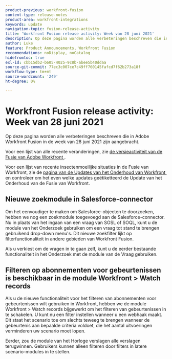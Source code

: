 ```yaml
---
product-previous: workfront-fusion
content-type: release-notes
product-area: workfront-integrations
keywords: update
navigation-topic: fusion-release-activity
title: 'Workfront Fusion release activity: Week van 28 juni 2021'
description: Op deze pagina worden alle verbeteringen beschreven die in Adobe Workfront Fusion in de week van 28 juni 2021 zijn aangebracht.
author: Luke
feature: Product Announcements, Workfront Fusion
recommendations: noDisplay, noCatalog
hidefromtoc: true
exl-id: cbb15db2-b605-4025-9c8b-abee5b40ddaa
source-git-commit: 77ec3c007ce7c49ff760145fafcd7f62b273a18f
workflow-type: tm+mt
source-wordcount: '249'
ht-degree: 0%

---
```


# Workfront Fusion release activity: Week van 28 juni 2021

Op deze pagina worden alle verbeteringen beschreven die in Adobe Workfront Fusion in de week van 28 juni 2021 zijn aangebracht.

Voor een lijst van alle recente veranderingen, zie [&#x200B; de versieactiviteit van de Fusie van Adobe Workfront &#x200B;](/help/workfront-fusion/fusion-product-releases/fusion-release-activity.md).

Voor een lijst van recente insectenmoeilijke situaties in de Fusie van Workfront, zie de [&#x200B; pagina van de Updates van het Onderhoud van Workfront &#x200B;](https://experienceleague.adobe.com/docs/workfront-known-issues/releases/current-updates.html?lang=nl-NL) en controleer om het even welke updates geëtiketteerd de Update van het Onderhoud van de Fusie van Workfront.

## Nieuwe zoekmodule in Salesforce-connector

Om het eenvoudiger te maken om Salesforce-objecten te doorzoeken, hebben we nog een zoekmodule toegevoegd aan de Salesforce-connector. Nu in plaats van het ingaan van een vraag van SOSL of SOQL, kunt u de module van het Onderzoek gebruiken om een vraag tot stand te brengen gebruikend drop-down menu&#39;s. Dit nieuwe zoekfilter lijkt op filterfunctionaliteit in andere gebieden van Workfront Fusion.

Als u verkiest om de vragen in te gaan zelf, kunt u de eerder bestaande functionaliteit in het Onderzoek met de module van de Vraag gebruiken.

## Filteren op abonnementen voor gebeurtenissen is beschikbaar in de module Workfront > Watch records

Als u de nieuwe functionaliteit voor het filteren van abonnementen voor gebeurtenissen wilt gebruiken in Workfront, hebben we de module Workfront > Watch records bijgewerkt om het filteren van gebeurtenissen in te schakelen. U kunt nu een filter instellen wanneer u een webhaak maakt. Dit staat het scenario toe om slechts teweeg te brengen wanneer de gebeurtenis aan bepaalde criteria voldoet, die het aantal uitvoeringen verminderen uw scenario moet lopen.

Eerder, zou de module van het Horloge verslagen alle verslagen terugwinnen. Gebruikers kunnen alleen filteren door filters in latere scenario-modules in te stellen.
